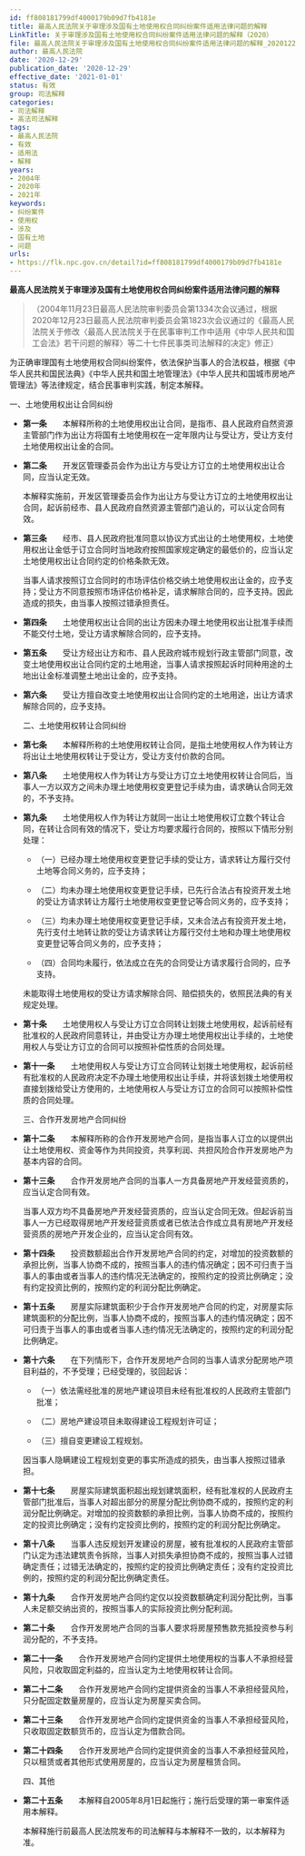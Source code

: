 ```yaml
---
id: ff808181799df4000179b09d7fb4181e
title: 最高人民法院关于审理涉及国有土地使用权合同纠纷案件适用法律问题的解释
LinkTitle: 关于审理涉及国有土地使用权合同纠纷案件适用法律问题的解释（2020）
file: 最高人民法院关于审理涉及国有土地使用权合同纠纷案件适用法律问题的解释_20201229_ff808181799df4000179b09d7fb4181e.doc
author: 最高人民法院
date: '2020-12-29'
publication_date: '2020-12-29'
effective_date: '2021-01-01'
status: 有效
group: 司法解释
categories:
- 司法解释
- 高法司法解释
tags:
- 最高人民法院
- 有效
- 适用法
- 解释
years:
- 2004年
- 2020年
- 2021年
keywords:
- 纠纷案件
- 使用权
- 涉及
- 国有土地
- 问题
urls:
- https://flk.npc.gov.cn/detail?id=ff808181799df4000179b09d7fb4181e
---
```


**最高人民法院关于审理涉及国有土地使用权合同纠纷案件适用法律问题的解释**

> （2004年11月23日最高人民法院审判委员会第1334次会议通过，根据2020年12月23日最高人民法院审判委员会第1823次会议通过的《最高人民法院关于修改〈最高人民法院关于在民事审判工作中适用《中华人民共和国工会法》若干问题的解释〉等二十七件民事类司法解释的决定》修正）

为正确审理国有土地使用权合同纠纷案件，依法保护当事人的合法权益，根据《中华人民共和国民法典》《中华人民共和国土地管理法》《中华人民共和国城市房地产管理法》等法律规定，结合民事审判实践，制定本解释。

一、土地使用权出让合同纠纷

- **第一条**　　本解释所称的土地使用权出让合同，是指市、县人民政府自然资源主管部门作为出让方将国有土地使用权在一定年限内让与受让方，受让方支付土地使用权出让金的合同。

- **第二条**　　开发区管理委员会作为出让方与受让方订立的土地使用权出让合同，应当认定无效。

  本解释实施前，开发区管理委员会作为出让方与受让方订立的土地使用权出让合同，起诉前经市、县人民政府自然资源主管部门追认的，可以认定合同有效。

- **第三条**　　经市、县人民政府批准同意以协议方式出让的土地使用权，土地使用权出让金低于订立合同时当地政府按照国家规定确定的最低价的，应当认定土地使用权出让合同约定的价格条款无效。

  当事人请求按照订立合同时的市场评估价格交纳土地使用权出让金的，应予支持；受让方不同意按照市场评估价格补足，请求解除合同的，应予支持。因此造成的损失，由当事人按照过错承担责任。

- **第四条**　　土地使用权出让合同的出让方因未办理土地使用权出让批准手续而不能交付土地，受让方请求解除合同的，应予支持。

- **第五条**　　受让方经出让方和市、县人民政府城市规划行政主管部门同意，改变土地使用权出让合同约定的土地用途，当事人请求按照起诉时同种用途的土地出让金标准调整土地出让金的，应予支持。

- **第六条**　　受让方擅自改变土地使用权出让合同约定的土地用途，出让方请求解除合同的，应予支持。

  二、土地使用权转让合同纠纷

- **第七条**　　本解释所称的土地使用权转让合同，是指土地使用权人作为转让方将出让土地使用权转让于受让方，受让方支付价款的合同。

- **第八条**　　土地使用权人作为转让方与受让方订立土地使用权转让合同后，当事人一方以双方之间未办理土地使用权变更登记手续为由，请求确认合同无效的，不予支持。

- **第九条**　　土地使用权人作为转让方就同一出让土地使用权订立数个转让合同，在转让合同有效的情况下，受让方均要求履行合同的，按照以下情形分别处理：

  - （一）已经办理土地使用权变更登记手续的受让方，请求转让方履行交付土地等合同义务的，应予支持；

  - （二）均未办理土地使用权变更登记手续，已先行合法占有投资开发土地的受让方请求转让方履行土地使用权变更登记等合同义务的，应予支持；

  - （三）均未办理土地使用权变更登记手续，又未合法占有投资开发土地，先行支付土地转让款的受让方请求转让方履行交付土地和办理土地使用权变更登记等合同义务的，应予支持；

  - （四）合同均未履行，依法成立在先的合同受让方请求履行合同的，应予支持。

  未能取得土地使用权的受让方请求解除合同、赔偿损失的，依照民法典的有关规定处理。

- **第十条**　　土地使用权人与受让方订立合同转让划拨土地使用权，起诉前经有批准权的人民政府同意转让，并由受让方办理土地使用权出让手续的，土地使用权人与受让方订立的合同可以按照补偿性质的合同处理。

- **第十一条**　　土地使用权人与受让方订立合同转让划拨土地使用权，起诉前经有批准权的人民政府决定不办理土地使用权出让手续，并将该划拨土地使用权直接划拨给受让方使用的，土地使用权人与受让方订立的合同可以按照补偿性质的合同处理。

  三、合作开发房地产合同纠纷

- **第十二条**　　本解释所称的合作开发房地产合同，是指当事人订立的以提供出让土地使用权、资金等作为共同投资，共享利润、共担风险合作开发房地产为基本内容的合同。

- **第十三条**　　合作开发房地产合同的当事人一方具备房地产开发经营资质的，应当认定合同有效。

  当事人双方均不具备房地产开发经营资质的，应当认定合同无效。但起诉前当事人一方已经取得房地产开发经营资质或者已依法合作成立具有房地产开发经营资质的房地产开发企业的，应当认定合同有效。

- **第十四条**　　投资数额超出合作开发房地产合同的约定，对增加的投资数额的承担比例，当事人协商不成的，按照当事人的违约情况确定；因不可归责于当事人的事由或者当事人的违约情况无法确定的，按照约定的投资比例确定；没有约定投资比例的，按照约定的利润分配比例确定。

- **第十五条**　　房屋实际建筑面积少于合作开发房地产合同的约定，对房屋实际建筑面积的分配比例，当事人协商不成的，按照当事人的违约情况确定；因不可归责于当事人的事由或者当事人违约情况无法确定的，按照约定的利润分配比例确定。

- **第十六条**　　在下列情形下，合作开发房地产合同的当事人请求分配房地产项目利益的，不予受理；已经受理的，驳回起诉：

  - （一）依法需经批准的房地产建设项目未经有批准权的人民政府主管部门批准；

  - （二）房地产建设项目未取得建设工程规划许可证；

  - （三）擅自变更建设工程规划。

  因当事人隐瞒建设工程规划变更的事实所造成的损失，由当事人按照过错承担。

- **第十七条**　　房屋实际建筑面积超出规划建筑面积，经有批准权的人民政府主管部门批准后，当事人对超出部分的房屋分配比例协商不成的，按照约定的利润分配比例确定。对增加的投资数额的承担比例，当事人协商不成的，按照约定的投资比例确定；没有约定投资比例的，按照约定的利润分配比例确定。

- **第十八条**　　当事人违反规划开发建设的房屋，被有批准权的人民政府主管部门认定为违法建筑责令拆除，当事人对损失承担协商不成的，按照当事人过错确定责任；过错无法确定的，按照约定的投资比例确定责任；没有约定投资比例的，按照约定的利润分配比例确定责任。

- **第十九条**　　合作开发房地产合同约定仅以投资数额确定利润分配比例，当事人未足额交纳出资的，按照当事人的实际投资比例分配利润。

- **第二十条**　　合作开发房地产合同的当事人要求将房屋预售款充抵投资参与利润分配的，不予支持。

- **第二十一条**　　合作开发房地产合同约定提供土地使用权的当事人不承担经营风险，只收取固定利益的，应当认定为土地使用权转让合同。

- **第二十二条**　　合作开发房地产合同约定提供资金的当事人不承担经营风险，只分配固定数量房屋的，应当认定为房屋买卖合同。

- **第二十三条**　　合作开发房地产合同约定提供资金的当事人不承担经营风险，只收取固定数额货币的，应当认定为借款合同。

- **第二十四条**　　合作开发房地产合同约定提供资金的当事人不承担经营风险，只以租赁或者其他形式使用房屋的，应当认定为房屋租赁合同。

  四、其他

- **第二十五条**　　本解释自2005年8月1日起施行；施行后受理的第一审案件适用本解释。

  本解释施行前最高人民法院发布的司法解释与本解释不一致的，以本解释为准。
